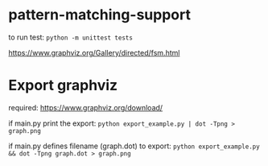# pattern-matching-support

to run test: ```python -m unittest tests```


https://www.graphviz.org/Gallery/directed/fsm.html

# Export graphviz

required: https://www.graphviz.org/download/ 

if main.py print the export:
```python export_example.py | dot -Tpng > graph.png```

if main.py defines filename (graph.dot) to export:
```python export_example.py && dot -Tpng graph.dot > graph.png```

